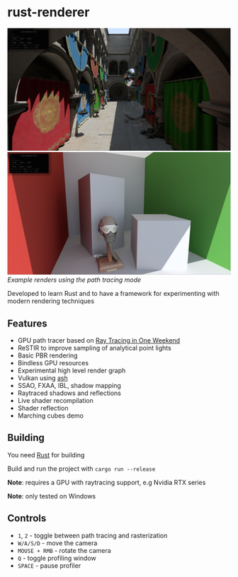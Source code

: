 # rust-renderer

![Image](utopian/data/printscreens/printscreen3.jpg)
![Image](utopian/data/printscreens/printscreen4.jpg)
_Example renders using the path tracing mode_

Developed to learn Rust and to have a framework for experimenting with modern rendering techniques

## Features
+ GPU path tracer based on [Ray Tracing in One Weekend](https://raytracing.github.io/books/RayTracingInOneWeekend.html)
+ ReSTIR to improve sampling of analytical point lights
+ Basic PBR rendering
+ Bindless GPU resources
+ Experimental high level render graph
+ Vulkan using [ash](https://github.com/MaikKlein/ash)
+ SSAO, FXAA, IBL, shadow mapping
+ Raytraced shadows and reflections
+ Live shader recompilation
+ Shader reflection
+ Marching cubes demo

## Building

You need [Rust](https://www.rust-lang.org/tools/install) for building

Build and run the project with `cargo run --release`

**Note**: requires a GPU with raytracing support, e.g Nvidia RTX series

**Note**: only tested on Windows

## Controls

- `1`, `2` - toggle between path tracing and rasterization
- `W/A/S/D` - move the camera
- `MOUSE + RMB` - rotate the camera
- `Q` - toggle profiling window
- `SPACE` - pause profiler
